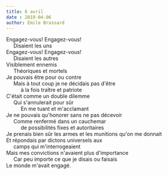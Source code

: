 ```yaml
---
title: 6 avril
date : 2019-04-06
author: Émile Brassard
---
```


Engagez-vous! Engagez-vous!\
&nbsp;&nbsp;&nbsp;&nbsp;&nbsp;Disaient les uns\
Engagez-vous! Engagez-vous!\
&nbsp;&nbsp;&nbsp;&nbsp;&nbsp;Disaient les autres\
Visiblement ennemis\
&nbsp;&nbsp;&nbsp;&nbsp;&nbsp;Théoriques et mortels\
Je pouvais être pour ou contre\
&nbsp;&nbsp;&nbsp;&nbsp;&nbsp;Mais à tout coup je ne décidais pas d'être\
&nbsp;&nbsp;&nbsp;&nbsp;&nbsp;&nbsp;&nbsp;&nbsp;&nbsp;&nbsp;à la fois traître et patriote\
C'était comme un double dilemme\
&nbsp;&nbsp;&nbsp;&nbsp;&nbsp;Qui s'annulerait pour sûr\
&nbsp;&nbsp;&nbsp;&nbsp;&nbsp;&nbsp;&nbsp;&nbsp;&nbsp;&nbsp;En me tuant et m'acclamant\
Je ne pouvais qu'honorer sans ne pas décevoir\
&nbsp;&nbsp;&nbsp;&nbsp;&nbsp;Comme renfermé dans un cauchemar\
&nbsp;&nbsp;&nbsp;&nbsp;&nbsp;&nbsp;&nbsp;&nbsp;&nbsp;&nbsp;de possibilités fixes et autoritaires\
Je prenais bien sûr les armes et les munitions qu'on me donnait\
Et répondais par dictons universels aux\
&nbsp;&nbsp;&nbsp;&nbsp;&nbsp;camps qui m'interrogeaient\
Mais mes convictions n'avaient plus d'importance\
&nbsp;&nbsp;&nbsp;&nbsp;&nbsp;Car peu importe ce que je disais ou faisais\
Le monde m'avait engagé.
